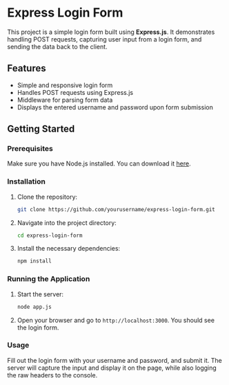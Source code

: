 # Express Login Form

This project is a simple login form built using **Express.js**. It demonstrates handling POST requests, capturing user input from a login form, and sending the data back to the client.

## Features

- Simple and responsive login form
- Handles POST requests using Express.js
- Middleware for parsing form data
- Displays the entered username and password upon form submission

## Getting Started

### Prerequisites

Make sure you have Node.js installed. You can download it [here](https://nodejs.org/).

### Installation

1. Clone the repository:

    ```bash
    git clone https://github.com/yourusername/express-login-form.git
    ```

2. Navigate into the project directory:

    ```bash
    cd express-login-form
    ```

3. Install the necessary dependencies:

    ```bash
    npm install
    ```

### Running the Application

1. Start the server:

    ```bash
    node app.js
    ```

2. Open your browser and go to `http://localhost:3000`. You should see the login form.

### Usage

Fill out the login form with your username and password, and submit it. The server will capture the input and display it on the page, while also logging the raw headers to the console.